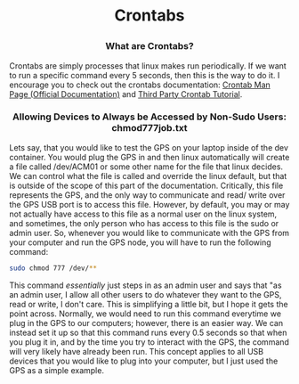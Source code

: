# <p style="text-align: center;"> Crontabs </p>


### <p style="text-align: center;"> What are Crontabs? </p>

Crontabs are simply processes that linux makes run periodically. If we want to run a specific command every 5 seconds, then this is the way to do it. I encourage you to check out the crontabs documentation: [Crontab Man Page (Official Documentation)](https://man7.org/linux/man-pages/man5/crontab.5.html) and [Third Party Crontab Tutorial](https://docs.passwork.pro/crontab-basics).


### <p style="text-align: center;"> Allowing Devices to Always be Accessed by Non-Sudo Users: chmod777job.txt</p>

Lets say, that you would like to test the GPS on your laptop inside of the dev container. You would plug the GPS in and then linux automatically will create a file called /dev/ACM01 or some other name for the file that linux decides. We can control what the file is called and override the linux default, but that is outside of the scope of this part of the documentation. Critically, this file represents the GPS, and the only way to communicate and read/ write over the GPS USB port is to access this file. However, by default, you may or may not actually have access to this file as a normal user on the linux system, and sometimes, the only person who has access to this file is the sudo or admin user. So, whenever you would like to communicate with the GPS from your computer and run the GPS node, you will have to run the following command:

```sh
sudo chmod 777 /dev/**
```

This command *essentially* just steps in as an admin user and says that "as an admin user, I allow all other users to do whatever they want to the GPS, read or write, I don't care. This is simplifying a little bit, but I hope it gets the point across. Normally, we would need to run this command everytime we plug in the GPS to our computers; however, there is an easier way. We can instead set it up so that this command runs every 0.5 seconds so that when you plug it in, and by the time you try to interact with the GPS, the command will very likely have already been run. This concept applies to all USB devices that you would like to plug into your computer, but I just used the GPS as a simple example.